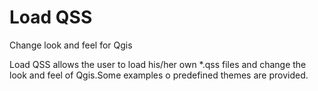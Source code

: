 # Load QSS
Change look and feel for Qgis

Load QSS allows the user to load his/her own *.qss files and change the look and feel of Qgis.Some examples o predefined themes are provided.